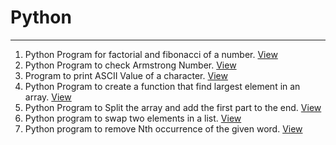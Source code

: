 # Python
---
1. Python Program for factorial and fibonacci of a number. [View](https://github.com/spignelon/python/blob/main/facfibo.py)
2. Python Program to check Armstrong Number. [View](https://github.com/spignelon/python/blob/main/armstrong.py)
3. Program to print ASCII Value of a character. [View](https://github.com/spignelon/python/blob/main/ascii.py)
4. Python Program to create a function that find largest element in an array. [View](larray.py)
5. Python Program to Split the array and add the first part to the end. [View](splitrevarray.py)
6. Python program to swap two elements in a list. [View](elementlswap.py)
7. Python program to remove Nth occurrence of the given word. [View](rmnthword.py)